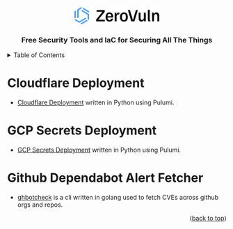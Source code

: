 <!-- PROJECT LOGO -->
<br />
<div align="center">
  <a href="https://zerovuln.ai">
    <img src="images/zv-logo.png" alt="Logo" width="200" height="40">
  </a>

  <h3 align="center">Free Security Tools and IaC for Securing All The Things</h3>
</div>

<!-- TABLE OF CONTENTS -->
<details>
  <summary>Table of Contents</summary>
  <ol>
    <li>
      <a href="#cloudflare">Cloudflare Deployment Using Pulumi</a>
    </li>
    <li>
      <a href="#aws">GCP Secrets Deployment</a>
    </li>
    <li>
      <a href="#aws">Github Dependabot Alert Fetcher</a>
    </li>
  </ol>
</details>



<!-- Cloudflare -->
# Cloudflare Deployment

- [Cloudflare Deployment](https://github.com/ZeroVuln-io/freebits/tree/main/cloudflare) written in Python using Pulumi.


<!-- GCP Secrets -->
# GCP Secrets Deployment

- [GCP Secrets Deployment](https://github.com/ZeroVuln-io/freebits/tree/main/gcp/secrets) written in Python using Pulumi.


<!-- Github Dependabot Alert Fetcher -->
# Github Dependabot Alert Fetcher

- [ghbotcheck](https://github.com/ZeroVuln-io/freebits/tree/main/github/cli-tools/ghbotcheck) is a cli written in golang used to fetch CVEs across github orgs and repos.





<p align="right">(<a href="#readme-top">back to top</a>)</p>

<!-- MARKDOWN LINKS & IMAGES -->
<!-- https://www.markdownguide.org/basic-syntax/#reference-style-links -->

[Pulumi-Cloudflare-Provider]: https://pulumi.com/registry/packages/cloudflare/
